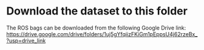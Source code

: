 # Download the dataset to this folder

The ROS bags can be downloaded from the following Google Drive link: https://drive.google.com/drive/folders/1uj5gYfqiizFKiGm1pEppsU4j62rzeBx_?usp=drive_link
